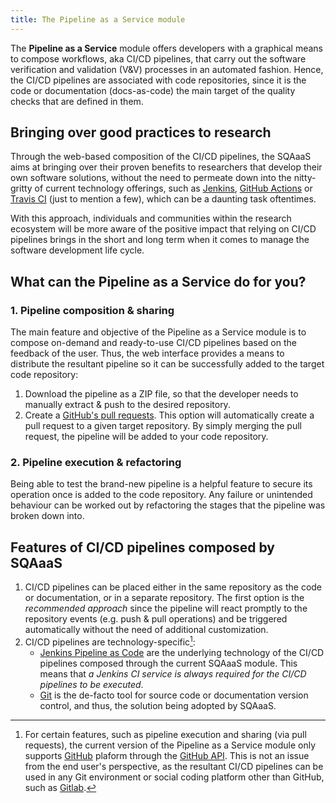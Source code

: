 ```yaml
---
title: The Pipeline as a Service module
---
```


The **Pipeline as a Service** module offers developers with a graphical means
to compose workflows, aka CI/CD pipelines, that carry out the software
verification and validation (V&V) processes in an automated fashion. Hence,
the CI/CD pipelines are associated with code repositories, since it is the
code or documentation (docs-as-code) the main target of the quality checks
that are defined in them.

## Bringing over good practices to research
Through the web-based composition of the CI/CD pipelines, the SQAaaS aims at
bringing over their proven benefits to researchers that develop their own
software solutions, without the need to permeate down into the nitty-gritty of
current technology offerings, such as
[Jenkins](https://www.jenkins.io/doc/book/pipeline/),
[GitHub Actions](https://docs.github.com/actions) or
[Travis CI](https://travis-ci.org/) (just to mention a few), which can be a
daunting task oftentimes.

With this approach, individuals and communities within the research ecosystem
will be more aware of the positive impact that relying on CI/CD pipelines
brings in the short and long term when it comes to manage the software
development life cycle.

## What can the Pipeline as a Service do for you?
### 1. Pipeline composition & sharing
The main feature and objective of the Pipeline as a Service module is to
compose on-demand and ready-to-use CI/CD pipelines based on the feedback of
the user. Thus, the web interface provides a means to distribute the resultant
pipeline so it can be successfully added to the target code repository:
1. Download the pipeline as a ZIP file, so that the developer needs to
   manually extract & push to the desired repository.
2. Create a [GitHub's pull requests](https://docs.github.com/en/pull-requests).
   This option will automatically create a pull request to a given target
   repository. By simply merging the pull request, the pipeline will be added
   to your code repository.
### 2. Pipeline execution & refactoring
Being able to test the brand-new pipeline is a helpful feature to secure its
operation once is added to the code repository. Any failure or unintended
behaviour can be worked out by refactoring the stages that the pipeline was
broken down into.

## Features of CI/CD pipelines composed by SQAaaS
1. CI/CD pipelines can be placed either in the same repository as the code or
   documentation, or in a separate repository. The first option is the
   *recommended approach* since the pipeline will react promptly to the
   repository events (e.g. push & pull operations) and be triggered
   automatically without the need of additional customization.
2. CI/CD pipelines are technology-specific[^1]:
   - [Jenkins Pipeline as Code](https://www.jenkins.io/doc/book/pipeline/) are
     the underlying technology of the CI/CD pipelines composed through the
     current SQAaaS module. This means that *a Jenkins CI service is always
     required for the CI/CD pipelines to be executed*.
   - [Git](https://git-scm.com/) is the de-facto tool for source code or
     documentation version control, and thus, the solution being adopted by
     SQAaaS.

[^1]: For certain features, such as pipeline execution and sharing (via
      pull requests), the current version of the Pipeline as a Service
      module only supports [GitHub](https://github.com) plaform through the
      [GitHub API](https://docs.github.com/rest). This is not an issue from
      the end user's perspective, as the resultant CI/CD pipelines can be
      used in any Git environment or social coding platform other than
      GitHub, such as [Gitlab](https://about.gitlab.com/).
